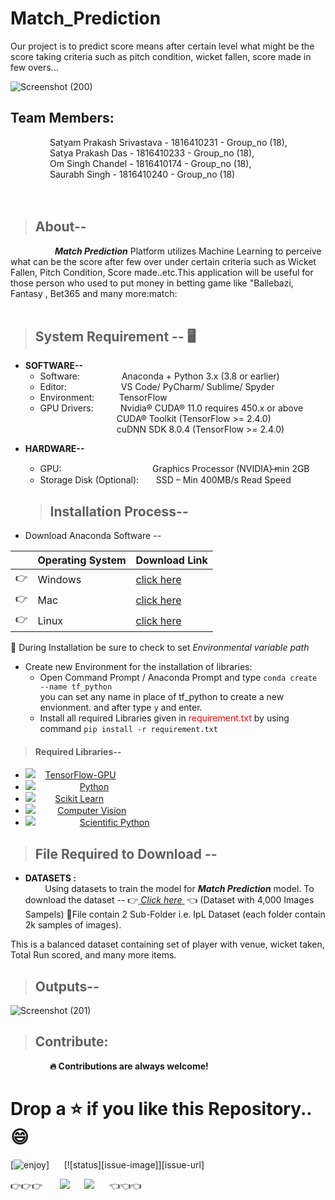 # Match_Prediction
Our project is to predict score means after certain level what might be the score taking criteria such as pitch condition, wicket fallen, score made in few overs...

![Screenshot (200)](https://user-images.githubusercontent.com/53908352/104834086-3ec69200-58c3-11eb-8a25-1f7738bb568b.png)


## Team Members: </br>
&nbsp;&nbsp;&nbsp;&nbsp;&nbsp;&nbsp;&nbsp;&nbsp;&nbsp;&nbsp;&nbsp;&nbsp;&nbsp;&nbsp;&nbsp;&nbsp;Satyam Prakash Srivastava - 1816410231 - Group_no (18),</br>
&nbsp;&nbsp;&nbsp;&nbsp;&nbsp;&nbsp;&nbsp;&nbsp;&nbsp;&nbsp;&nbsp;&nbsp;&nbsp;&nbsp;&nbsp;&nbsp;Satya Prakash Das - 1816410233 - Group_no (18),</br>
&nbsp;&nbsp;&nbsp;&nbsp;&nbsp;&nbsp;&nbsp;&nbsp;&nbsp;&nbsp;&nbsp;&nbsp;&nbsp;&nbsp;&nbsp;&nbsp;Om Singh Chandel - 1816410174 - Group_no (18),</br>
&nbsp;&nbsp;&nbsp;&nbsp;&nbsp;&nbsp;&nbsp;&nbsp;&nbsp;&nbsp;&nbsp;&nbsp;&nbsp;&nbsp;&nbsp;&nbsp;Saurabh Singh - 1816410240 - Group_no (18)</br>
</br>
</br>
> ## About-- 
&nbsp; &nbsp; &nbsp; &nbsp; &nbsp; &nbsp; &nbsp; &nbsp; &nbsp; ***Match Prediction*** Platform utilizes Machine Learning to perceive what can be the score after few over under certain criteria such as Wicket Fallen, Pitch Condition, Score made..etc.This application will be useful for those person who used to put money in betting game like "Ballebazi, Fantasy , Bet365 and many more:match: 
</br>
</br>
> ## System Requirement -- :desktop_computer:


 -  **SOFTWARE--**
	 &nbsp; &nbsp; &nbsp;   
	 * Software: &nbsp;&nbsp;&nbsp;&nbsp;&nbsp;&nbsp;&nbsp;&nbsp;&nbsp;&nbsp;&nbsp;&nbsp;&nbsp;&nbsp;&nbsp;&nbsp;Anaconda + Python 3.x (3.8 or earlier) 
	 * Editor: &nbsp; &nbsp; &nbsp;&nbsp; &nbsp; &nbsp;&nbsp;&nbsp;&nbsp;&nbsp;&nbsp;&nbsp;&nbsp;&nbsp;&nbsp;&nbsp; VS Code/ PyCharm/ Sublime/ Spyder </br>
	 * Environment: &nbsp; &nbsp; &nbsp;&nbsp; &nbsp; TensorFlow 
	* GPU Drivers:&nbsp; &nbsp; &nbsp;&nbsp; &nbsp; &nbsp; Nvidia® CUDA® 11.0 requires 450.x or above 
		</br>&nbsp;&nbsp;&nbsp;&nbsp;&nbsp;&nbsp;&nbsp;&nbsp;&nbsp;&nbsp;&nbsp;&nbsp;&nbsp;&nbsp;&nbsp;&nbsp;&nbsp;&nbsp;&nbsp;&nbsp;&nbsp;&nbsp;&nbsp;&nbsp;&nbsp;&nbsp;&nbsp;&nbsp;&nbsp;&nbsp; CUDA® Toolkit (TensorFlow >= 2.4.0) 
		</br> &nbsp;&nbsp;&nbsp;&nbsp;&nbsp;&nbsp;&nbsp;&nbsp;&nbsp;&nbsp;&nbsp;&nbsp;&nbsp;&nbsp;&nbsp;&nbsp;&nbsp;&nbsp;&nbsp;&nbsp;&nbsp;&nbsp;&nbsp;&nbsp;&nbsp;&nbsp;&nbsp;&nbsp;&nbsp;&nbsp;&nbsp;cuDNN SDK 8.0.4 (TensorFlow >= 2.4.0)
* **HARDWARE--**
	* GPU: &nbsp;&nbsp;&nbsp;&nbsp;&nbsp; &nbsp;&nbsp;&nbsp; &nbsp;&nbsp;&nbsp;&nbsp;&nbsp;&nbsp;&nbsp;&nbsp;&nbsp;&nbsp;&nbsp;&nbsp;&nbsp;&nbsp;&nbsp;&nbsp;&nbsp;&nbsp;&nbsp;&nbsp;&nbsp;&nbsp;&nbsp;&nbsp;&nbsp; Graphics Processor (NVIDIA) ̶min 2GB  
	*	Storage Disk (Optional): &nbsp;&nbsp;&nbsp;&nbsp;&nbsp;&nbsp;SSD – Min 400MB/s Read Speed	
  
  > ## Installation Process--
 * Download Anaconda Software -- 

||Operating System | Download Link  |
|--|--|--|
|:point_right:|Windows | [click here](https://docs.anaconda.com/anaconda/install/windows/)  |
|:point_right:|Mac|[click here](https://docs.anaconda.com/anaconda/install/mac-os/) |
|:point_right:|Linux | [click here](https://docs.anaconda.com/anaconda/install/linux/) |


:loudspeaker: During Installation be sure to check to set *Environmental variable path* 

* Create new Environment for the installation of libraries:
	* Open Command Prompt / Anaconda Prompt and type `conda create --name tf_python`  
	you can set any name in place of tf_python to create a new envionment. and after type `y` and enter.
	* Install all required Libraries given in <font color="red">requirement.txt</font> by using command `pip install -r requirement.txt`
	 
> #### Required Libraries--
* ![](https://img.shields.io/badge/TensorFlow--GPU-v2.4.0-blue) &nbsp;   &nbsp;[TensorFlow-GPU](https://pypi.org/project/tensorflow-gpu/)
* ![](https://img.shields.io/badge/python-v3.7-blue) &nbsp; &nbsp; &nbsp; &nbsp; &nbsp; &nbsp; &nbsp; &nbsp;&nbsp;  [Python](https://www.python.org/downloads/)
*  ![](https://img.shields.io/badge/SciKit%20Learn-v0.24.0-blue) &nbsp; &nbsp; &nbsp;&nbsp; [Scikit Learn](https://pypi.org/project/scikit-learn/)
* ![](https://img.shields.io/badge/Open%20CV-v4.4.0.46-blue)    &nbsp;   &nbsp; &nbsp; &nbsp; [Computer Vision](https://pypi.org/project/opencv-python/)
* ![](https://img.shields.io/badge/SciPy-v1.6.0-blue) &nbsp;   &nbsp; &nbsp;  &nbsp; &nbsp; &nbsp; &nbsp;  &nbsp;  &nbsp;[Scientific Python](https://pypi.org/project/scipy/)

 
> ## File Required to Download -- 
 * **DATASETS :** </br>
	 &nbsp;  &nbsp;  &nbsp;  &nbsp; Using datasets to train the model for ***Match Prediction*** model. To download the dataset -- :point_right:<a href="https://www.kaggle.com/nowke9/ipldata"> *Click here* </a>  &nbsp;:point_left: (Dataset with 4,000 Images Sampels) :star2:File contain 2 Sub-Folder i.e. IpL Dataset (each folder contain 2k samples of images). 
	 
This is a balanced dataset containing set of player with venue, wicket taken, Total Run scored, and many more items.

> ## Outputs--
![Screenshot (201)](https://user-images.githubusercontent.com/53908352/104834094-4a19bd80-58c3-11eb-9dd8-e1c377eb76a8.png)

> ## Contribute:
&nbsp; &nbsp; &nbsp;&nbsp; &nbsp; &nbsp; &nbsp; &nbsp; &nbsp;<b>:fire: Contributions are always welcome!</b>
# Drop a :star: if you like this Repository.. :smile: 
	
 
[![enjoy][enjoy-image]] &nbsp;&nbsp;&nbsp;&nbsp; [![status][issue-image]][issue-url]

[enjoy-image]: https://img.shields.io/badge/Enjoy%20this%3F-Say%20Thanks!-yellow

:point_right::point_right::point_right: &nbsp;&nbsp;&nbsp;&nbsp;&nbsp;&nbsp;[![](https://img.shields.io/badge/Satyam%20-Srivastava-orange?style=for-the-badge&logo=Coder)](https://shantanug.000webhostapp.com/)&nbsp;&nbsp;&nbsp;&nbsp;&nbsp;&nbsp;![](https://img.shields.io/badge/Satya%20-Das-orange?style=for-the-badge&logo=Coder)&nbsp;&nbsp;&nbsp;&nbsp;&nbsp;&nbsp;:point_left::point_left::point_left:
